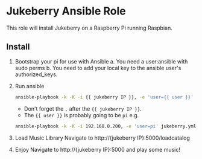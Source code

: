 Jukeberry Ansible Role
======================

This role will install Jukeberry on a Raspberry Pi running Raspbian.

Install
-------
1. Bootstrap your pi for use with Ansible
   a. You need a user:ansible with sudo perms
   b. You need to add your local key to the ansible user's
      authorized_keys.

3. Run ansible
   ```bash
   ansible-playbook -k -K -i {{ jukeberry IP }}, -e 'user={{ user }}' jukeberry.yml
   ```
   * Don't forget the `,` after the `{{ jukeberry IP }}`.
   * The `{{ user }}` is probably going to be `pi`
   e.g.
   ```bash
   ansible-playbook -k -K -i 192.168.0.200, -e 'user=pi' jukeberry.yml
   ```

4. Load Music Library
   Navigate to http://{jukeberry IP}:5000/loadcatalog

5. Enjoy
   Navigate to http://{jukeberry IP}:5000 and play some music!

